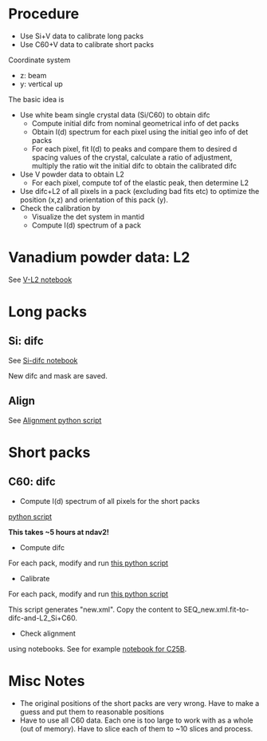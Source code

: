 # Procedure

* Use Si+V data to calibrate long packs
* Use C60+V data to calibrate short packs

Coordinate system
* z: beam
* y: vertical up

The basic idea is
* Use white beam single crystal data (Si/C60) to obtain difc
  - Compute initial difc from nominal geometrical info of det packs
  - Obtain I(d) spectrum for each pixel using the initial geo info of det packs
  - For each pixel, fit I(d) to peaks and compare them to desired d spacing values of the crystal,
    calculate a ratio of adjustment, multiply the ratio wit the initial difc to obtain
    the calibrated difc
* Use V powder data to obtain L2
  - For each pixel, compute tof of the elastic peak, then determine L2
* Use difc+L2 of all pixels in a pack (excluding bad fits etc) to optimize the
  position (x,z) and orientation of this pack (y).
* Check the calibration by
  - Visualize the det system in mantid
  - Compute I(d) spectrum of a pack


# Vanadium powder data: L2

See [V-L2 notebook](./V-L2.ipynb)


# Long packs

## Si: difc

See [Si-difc notebook](./Si-difc-2.ipynb)

New difc and mask are saved.

## Align

See [Alignment python script](./align_longpacks.py)

# Short packs

## C60: difc

* Compute I(d) spectrum of all pixels for the short packs

[python script](./C60-I_d_shortpacks.py)

**This takes ~5 hours at ndav2!**

* Compute difc

For each pack, modify and run [this python script](./difc_shortpacks.py)

* Calibrate

For each pack, modify and run [this python script](./align_shortpacks.py)

This script generates "new.xml". Copy the content to SEQ_new.xml.fit-to-difc-and-L2_Si+C60.

* Check alignment

using notebooks. See for example  [notebook for C25B](./check-C25B-only-C60.ipynb).


# Misc Notes

* The original positions of the short packs are very wrong. Have to make a guess and put them to reasonable positions
* Have to use all C60 data. Each one is too large to work with as a whole (out of memory). Have to slice each of
  them to ~10 slices and process.

